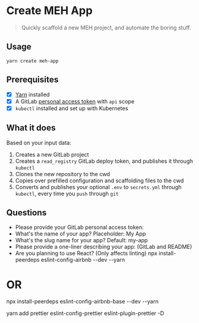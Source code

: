 # Create MEH App

> Quickly scaffold a new MEH project, and automate the boring stuff.

## Usage

```shell
yarn create meh-app
```

## Prerequisites

- [x] [Yarn](https://yarnpkg.com/) installed
- [x] A GitLab [personal access token](https://gitlab.com/profile/personal_access_tokens) with `api` scope
- [x] `kubectl` installed and set up with Kubernetes

## What it does

Based on your input data:

1. Creates a new GitLab project
2. Creates a `read_registry` GitLab deploy token, and publishes it through `kubectl`
3. Clones the new repository to the cwd
4. Copies over prefilled configuration and scaffolding files to the cwd
5. Converts and publishes your optional `.env` to `secrets.yml` through `kubectl`, every time you `push` through `git`

## Questions

- Please provide your GitLab personal access token:
- What's the name of your app? Placeholder: My App
- What's the slug name for your app? Default: my-app
- Please provide a one-liner describing your app: (GitLab and README)
- Are you planning to use React? (Only affects linting)
  npx install-peerdeps eslint-config-airbnb --dev --yarn

# OR

npx install-peerdeps eslint-config-airbnb-base --dev --yarn

yarn add prettier eslint-config-prettier eslint-plugin-prettier -D
